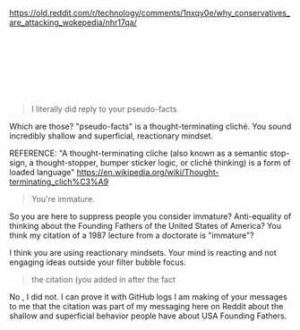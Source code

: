 https://old.reddit.com/r/technology/comments/1nxqy0e/why_conservatives_are_attacking_wokepedia/nhr17qa/

&nbsp;

&nbsp;

&nbsp;

&nbsp;

> I literally did reply to your pseudo-facts

Which are those? "pseudo-facts" is a thought-terminating cliché. You sound incredibly shallow and superficial, reactionary mindset.

REFERENCE: "A thought-terminating cliche (also known as a semantic stop-sign, a thought-stopper, bumper sticker logic, or cliché thinking) is a form of loaded language"  https://en.wikipedia.org/wiki/Thought-terminating_clich%C3%A9

> You're immature.

So you are here to suppress people you consider immature? Anti-equality of thinking about the Founding Fathers of the United States of America?  You think my citation of a 1987 lecture from a doctorate is "immature"?

I think you are using reactionary mindsets. Your mind is reacting and not engaging ideas outside your filter bubble focus.

>  the citation (you added in after the fact

No , I did not. I can prove it with GitHub logs I am making of your messages to me that the citation was part of my messaging here on Reddit about the shallow and superficial behavior people have about USA Founding Fathers.

